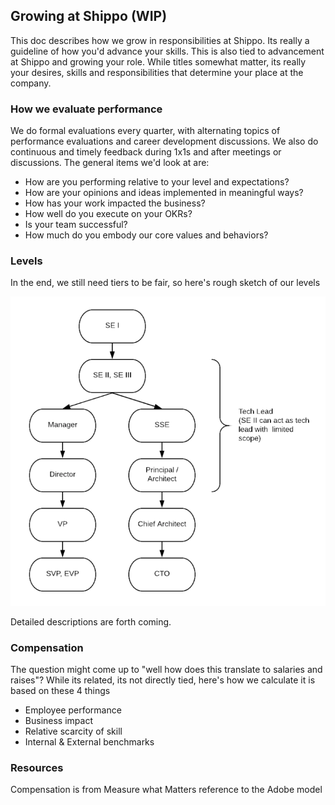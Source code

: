 ## Growing at Shippo (WIP)

This doc describes how we grow in responsibilities at Shippo.  Its really a guideline of how you'd advance your skills.  This is also tied to advancement at Shippo and growing your role.  While titles somewhat matter, its really your desires, skills and responsibilities that determine your place at the company.

### How we evaluate performance

We do formal evaluations every quarter, with alternating topics of performance evaluations and career development discussions.  We also do continuous and timely feedback during 1x1s and after meetings or discussions.  The general items we'd look at are:

- How are you performing relative to your level and expectations?
- How are your opinions and ideas implemented in meaningful ways?
- How has your work impacted the business?
- How well do you execute on your OKRs?
- Is your team successful?
- How much do you embody our core values and behaviors?

### Levels

In the end, we still need tiers to be fair, so here's rough sketch of our levels

![Eng Levels](rsrcs/eng_levels.png)

Detailed descriptions are forth coming.

### Compensation

The question might come up to "well how does this translate to salaries and raises"?  While its related, its not directly tied, here's how we calculate it is based on these 4 things

* Employee performance
* Business impact
* Relative scarcity of skill
* Internal & External benchmarks

### Resources

Compensation is from Measure what Matters reference to the Adobe model
